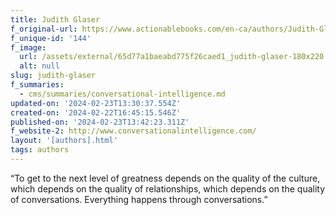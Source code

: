 ```yaml
---
title: Judith Glaser
f_original-url: https://www.actionablebooks.com/en-ca/authors/Judith-Glaser/
f_unique-id: '144'
f_image:
  url: /assets/external/65d77a1baeabd775f26caed1_judith-glaser-180x220.jpeg
  alt: null
slug: judith-glaser
f_summaries:
  - cms/summaries/conversational-intelligence.md
updated-on: '2024-02-23T13:30:37.554Z'
created-on: '2024-02-22T16:45:15.546Z'
published-on: '2024-02-23T13:42:23.311Z'
f_website-2: http://www.conversationalintelligence.com/
layout: '[authors].html'
tags: authors
---
```


“To get to the next level of greatness depends on the quality of the culture, which depends on the quality of relationships, which depends on the quality of conversations. Everything happens through conversations.”
